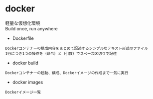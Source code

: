 # docker

軽量な仮想化環境  
Build once, run anywhere  

- Dockerfile
```
Dockerコンテナーの構成内容をまとめて記述するシンプルなテキスト形式のファイル
1行につき1つの操作を｛命令｝と｛引数｝でスペース区切りで記述
```
- docker build
```
Dockerコンテナーの起動、構成、Dockerイメージの作成まで一気に実行
```
- docker images
```
Dockerイメージ一覧
```
